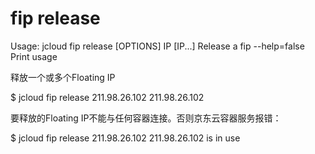 # **fip release**

Usage: jcloud fip release [OPTIONS] IP [IP...]
Release a fip
--help=false Print usage

释放一个或多个Floating IP

$ jcloud fip release 211.98.26.102
211.98.26.102

要释放的Floating IP不能与任何容器连接。否则京东云容器服务报错：

$ jcloud fip release 211.98.26.102
211.98.26.102 is in use